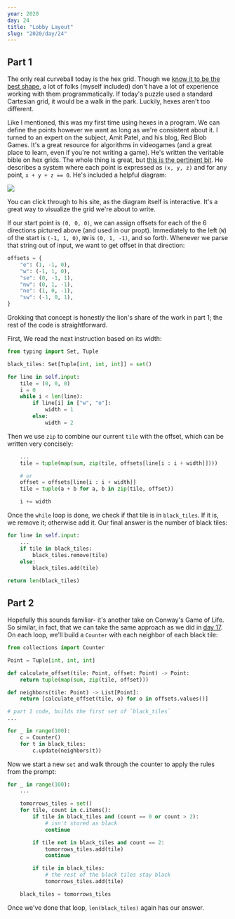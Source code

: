 ```yaml
---
year: 2020
day: 24
title: "Lobby Layout"
slug: "2020/day/24"
---
```


## Part 1

The only real curveball today is the hex grid. Though we [know it to be the best shape](https://www.youtube.com/watch?v=thOifuHs6eY), a lot of folks (myself included) don't have a lot of experience working with them programmatically. If today's puzzle used a standard Cartesian grid, it would be a walk in the park. Luckily, hexes aren't too different.

Like I mentioned, this was my first time using hexes in a program. We can define the points however we want as long as we're consistent about it. I turned to an expert on the subject, Amit Patel, and his blog, Red Blob Games. It's a great resource for algorithms in videogames (and a great place to learn, even if you're not writing a game). He's written the veritable bible on hex grids. The whole thing is great, but [this is the pertinent bit](https://www.redblobgames.com/grids/hexagons/#coordinates-cube). He describes a system where each point is expressed as `(x, y, z)` and for any point, `x + y + z == 0`. He's included a helpful diagram:

[![](https://cdn.zappy.app/cf7adabc866493c42ddd7ac9ef221ee9.png)](https://www.redblobgames.com/grids/hexagons/#coordinates-cube)

You can click through to his site, as the diagram itself is interactive. It's a great way to visualize the grid we're about to write.

If our start point is `(0, 0, 0)`, we can assign offsets for each of the 6 directions pictured above (and used in our propt). Immediately to the left (`W`) of the start is `(-1, 1, 0)`, `NW` is `(0, 1, -1)`, and so forth. Whenever we parse that string out of input, we want to get offset in that direction:

```py
offsets = {
    "e": (1, -1, 0),
    "w": (-1, 1, 0),
    "se": (0, -1, 1),
    "nw": (0, 1, -1),
    "ne": (1, 0, -1),
    "sw": (-1, 0, 1),
}
```

Grokking that concept is honestly the lion's share of the work in part 1; the rest of the code is straightforward.

First, We read the next instruction based on its width:

```py
from typing import Set, Tuple

black_tiles: Set[Tuple[int, int, int]] = set()

for line in self.input:
    tile = (0, 0, 0)
    i = 0
    while i < len(line):
        if line[i] in ["w", "e"]:
            width = 1
        else:
            width = 2
```

Then we use `zip` to combine our current `tile` with the offset, which can be written very concisely:

```py
    ...
    tile = tuple(map(sum, zip(tile, offsets[line[i : i + width]])))

    # or
    offset = offsets[line[i : i + width]]
    tile = tuple(a + b for a, b in zip(tile, offset))

    i += width
```

Once the `while` loop is done, we check if that tile is in `black_tiles`. If it is, we remove it; otherwise add it. Our final answer is the number of black tiles:

```py
for line in self.input:
    ...
    if tile in black_tiles:
        black_tiles.remove(tile)
    else:
        black_tiles.add(tile)

return len(black_tiles)
```

## Part 2

Hopefully this sounds familiar- it's another take on Conway's Game of Life. So similar, in fact, that we can take the same approach as we did in [day 17](https://github.com/xavdid/advent-of-code/blob/main/solutions/2020/day_17/README.md#part-2). On each loop, we'll build a `Counter` with each neighbor of each black tile:

```py
from collections import Counter

Point = Tuple[int, int, int]

def calculate_offset(tile: Point, offset: Point) -> Point:
    return tuple(map(sum, zip(tile, offset)))

def neighbors(tile: Point) -> List[Point]:
    return [calculate_offset(tile, o) for o in offsets.values()]

# part 1 code, builds the first set of `black_tiles`
...

for _ in range(100):
    c = Counter()
    for t in black_tiles:
        c.update(neighbors(t))
```

Now we start a new `set` and walk through the counter to apply the rules from the prompt:

```py
for _ in range(100):
    ...

    tomorrows_tiles = set()
    for tile, count in c.items():
        if tile in black_tiles and (count == 0 or count > 2):
            # isn't stored as black
            continue

        if tile not in black_tiles and count == 2:
            tomorrows_tiles.add(tile)
            continue

        if tile in black_tiles:
            # the rest of the black tiles stay black
            tomorrows_tiles.add(tile)

    black_tiles = tomorrows_tiles
```

Once we've done that loop, `len(black_tiles)` again has our answer.
